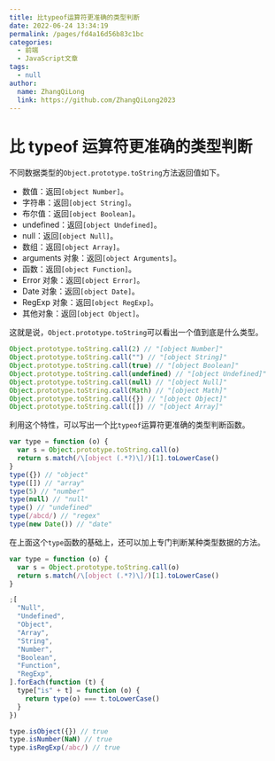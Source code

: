 ```yaml
---
title: 比typeof运算符更准确的类型判断
date: 2022-06-24 13:34:19
permalink: /pages/fd4a16d56b83c1bc
categories:
  - 前端
  - JavaScript文章
tags:
  - null
author:
  name: ZhangQiLong
  link: https://github.com/ZhangQiLong2023
---
```


# 比 typeof 运算符更准确的类型判断

不同数据类型的`Object.prototype.toString`方法返回值如下。

- 数值：返回`[object Number]`。
- 字符串：返回`[object String]`。
- 布尔值：返回`[object Boolean]`。
- undefined：返回`[object Undefined]`。
- null：返回`[object Null]`。
- 数组：返回`[object Array]`。
- arguments 对象：返回`[object Arguments]`。
- 函数：返回`[object Function]`。
- Error 对象：返回`[object Error]`。
- Date 对象：返回`[object Date]`。
- RegExp 对象：返回`[object RegExp]`。
- 其他对象：返回`[object Object]`。

这就是说，`Object.prototype.toString`可以看出一个值到底是什么类型。

```js
Object.prototype.toString.call(2) // "[object Number]"
Object.prototype.toString.call("") // "[object String]"
Object.prototype.toString.call(true) // "[object Boolean]"
Object.prototype.toString.call(undefined) // "[object Undefined]"
Object.prototype.toString.call(null) // "[object Null]"
Object.prototype.toString.call(Math) // "[object Math]"
Object.prototype.toString.call({}) // "[object Object]"
Object.prototype.toString.call([]) // "[object Array]"
```

利用这个特性，可以写出一个比`typeof`运算符更准确的类型判断函数。

```js
var type = function (o) {
  var s = Object.prototype.toString.call(o)
  return s.match(/\[object (.*?)\]/)[1].toLowerCase()
}
type({}) // "object"
type([]) // "array"
type(5) // "number"
type(null) // "null"
type() // "undefined"
type(/abcd/) // "regex"
type(new Date()) // "date"
```

在上面这个`type`函数的基础上，还可以加上专门判断某种类型数据的方法。

```js
var type = function (o) {
  var s = Object.prototype.toString.call(o)
  return s.match(/\[object (.*?)\]/)[1].toLowerCase()
}

;[
  "Null",
  "Undefined",
  "Object",
  "Array",
  "String",
  "Number",
  "Boolean",
  "Function",
  "RegExp",
].forEach(function (t) {
  type["is" + t] = function (o) {
    return type(o) === t.toLowerCase()
  }
})

type.isObject({}) // true
type.isNumber(NaN) // true
type.isRegExp(/abc/) // true
```
